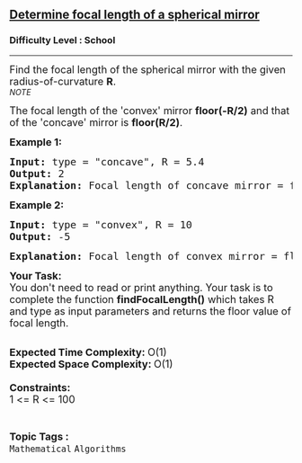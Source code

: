 <h2><a href="https://www.geeksforgeeks.org/problems/determine-focal-length-of-a-spherical-mirror5415/1?page=1&difficulty=School&status=unsolved&sortBy=submissions">Determine focal length of a spherical mirror</a></h2><h3>Difficulty Level : School</h3><hr><div class="problems_problem_content__Xm_eO"><p><span style="font-size:18px">Find the focal length of the spherical mirror with the given radius-of-curvature <strong>R</strong>.</span><br>
<em>NOTE</em></p>

<p><span style="font-size:18px">The focal length of the 'convex' mirror <strong>floor(-R/2)</strong> and that of the 'concave' mirror is <strong>floor(R/2)</strong>.</span></p>

<p><span style="font-size:18px"><strong>Example 1:</strong></span></p>

<pre><span style="font-size:18px"><strong>Input: </strong>type = "concave", R = 5.4
<strong>Output: </strong>2</span>
<strong><span style="font-size:18px">Explanation: </span></strong><span style="font-size:18px">Focal length of concave mirror = floor(R/2) = floor(5.4/2) = floor(2.7) = 2.</span></pre>

<p><span style="font-size:18px"><strong>Example 2:</strong></span></p>

<pre><span style="font-size:18px"><strong>Input: </strong>type = "convex", R = 10
<strong>Output: </strong>-5</span>
</pre>

<pre><strong><span style="font-size:18px">Explanation: </span></strong><span style="font-size:18px">Focal length of convex mirror = floor(-R/2) = floor(-10/2) = floor(-5) = -5.</span></pre>

<p><span style="font-size:18px"><strong>Your Task:</strong><br>
You don't need to read or print anything. Your task is to complete the function&nbsp;<strong>findFocalLength()</strong>&nbsp;which takes R and type as input parameters and returns the floor value of focal length.</span><br>
&nbsp;</p>

<p><span style="font-size:18px"><strong>Expected Time Complexity:&nbsp;</strong>O(1)<br>
<strong>Expected Space Complexity:&nbsp;</strong>O(1)<br>
<br>
<strong>Constraints:</strong><br>
1 &lt;= R &lt;= 100</span></p>
</div><br><p><span style=font-size:18px><strong>Topic Tags : </strong><br><code>Mathematical</code>&nbsp;<code>Algorithms</code>&nbsp;